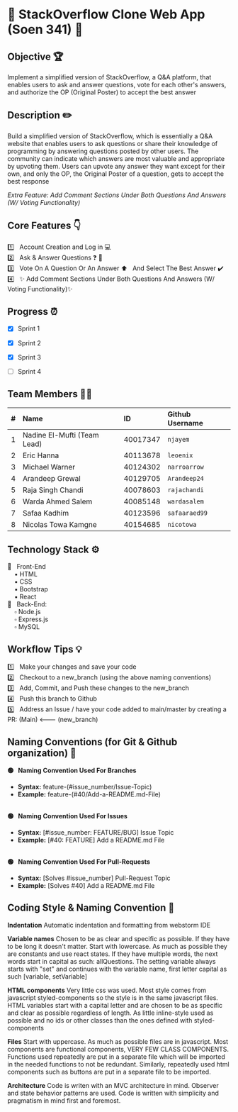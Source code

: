 # :wave: StackOverflow Clone Web App (Soen 341) :wave: <br>


## Objective :trophy:

Implement a simplified version of StackOverflow, a Q&A platform, that enables users to ask and answer questions, vote for each other's answers, and authorize the OP (Original Poster) to accept the best answer


## Description :pencil2:

Build a simplified version of StackOverflow, which is essentially a Q&A website that enables users to ask questions or share their knowledge of programming by answering questions posted by other users.  The community can indicate which answers are most valuable and appropriate by upvoting them. Users can upvote any answer they want except for their own, and only the OP, the Original Poster of a question, gets to accept the best response

*Extra Feature: Add Comment Sections Under Both Questions And Answers (W/ Voting Functionality)*


## Core Features :point_down:
:one: &nbsp; Account Creation and Log in :computer: <br>
:two: &nbsp; Ask & Answer Questions :question: :memo: <br>
:three: &nbsp; Vote On A Question Or An Answer :arrow_up: &nbsp; And Select The Best Answer ✔️ <br>
:four: &nbsp; :sparkles: Add Comment Sections Under Both Questions And Answers (W/ Voting Functionality):sparkles:


## Progress :alarm_clock:

- [X]  Sprint 1
- [X]  Sprint 2
- [X]  Sprint 3
- [ ]  Sprint 4


## Team Members :technologist:

| #   | Name                 | ID        | Github Username     |
| --- | :------------------- | :-------- | :------------------ |
| 1   | Nadine El-Mufti (Team Lead)| 40017347|  `njayem`       | 
| 2   | Eric Hanna           | 40113678  |  `leoenix`          |
| 3   | Michael Warner       | 40124302  |  `narroarrow`       |
| 4   | Arandeep Grewal      | 40129705  |  `Arandeep24`       |
| 5   | Raja Singh Chandi    | 40078603  |  `rajachandi`       |
| 6   | Warda Ahmed Salem    | 40085148  |  `wardasalem`       |
| 7   | Safaa Kadhim         | 40123596  |  `safaaraed99`      | 
| 8   | Nicolas Towa Kamgne  | 40154685  |  `nicotowa`         |







## Technology Stack :gear:

:black_square_button: &nbsp; Front-End <br>
&nbsp;&nbsp;&nbsp; :black_small_square: HTML <br>
&nbsp;&nbsp;&nbsp; :black_small_square: CSS <br>
&nbsp;&nbsp;&nbsp; :black_small_square: Bootstrap <br>
&nbsp;&nbsp;&nbsp; :black_small_square: React <br>
:white_square_button: &nbsp; Back-End: <br>
&nbsp;&nbsp;&nbsp; :white_small_square: Node.js<br>
&nbsp;&nbsp;&nbsp; :white_small_square: Express.js <br>
&nbsp;&nbsp;&nbsp; :white_small_square: MySQL <br>


## Workflow Tips :bulb:

:one: &nbsp; Make your changes and save your code <br>
:two: &nbsp; Checkout to a new_branch (using the above naming conventions) <br>
:three: &nbsp; Add, Commit, and Push these changes to the new_branch <br>
:four: &nbsp; Push this branch to Github <br>
:five: &nbsp; Address an Issue / have your code added to main/master by creating a PR: (Main) <--- (new_branch) <br>

## Naming Conventions (for Git & Github organization) :green_book:


**:green_circle: &nbsp; Naming Convention Used For Branches** <br>
* **Syntax:** feature-(#issue_number/Issue-Topic) <br>
* **Example:** feature-(#40/Add-a-README.md-File) <br><br>
   
**:green_circle: &nbsp; Naming Convention Used For Issues** <br>
* **Syntax:** [#issue_number: FEATURE/BUG] Issue Topic <br>
* **Example:** [#40: FEATURE] Add a README.md File <br><br>

**:green_circle: &nbsp; Naming Convention Used For Pull-Requests** <br>
* **Syntax:** [Solves #issue_number] Pull-Request Topic <br>
* **Example:** [Solves #40] Add a README.md File<br>

## Coding Style & Naming Convention :notebook: 

**Indentation**
Automatic indentation and formatting from webstorm IDE

**Variable names**
Chosen to be as clear and specific as possible. If they have to be long it doesn't matter.
Start with lowercase. As much as possible they are constants and use react states. If they have multiple words, the next words start in capital as such: allQuestions.
The setting variable always starts with "set" and continues with the variable name, first letter capital as such
[variable, setVariable]

   
**HTML components**
Very little css was used. Most style comes from javascript styled-components so the style is in the same javascript files.
HTML variables start with a capital letter and are chosen to be as specific and clear as possible regardless of length.
As little inline-style used as possible and no ids or other classes than the ones defined with styled-components

**Files**
Start with uppercase. As much as possible files are in javascript. Most components are functional components, VERY FEW CLASS COMPONENTS. Functions used repeatedly are put in a separate file which will be imported in the needed functions to not be redundant. Similarly, repeatedly used html components such as buttons are put in a separate file to be imported. 

**Architecture**
Code is writen with an MVC architecture in mind. Observer and state behavior patterns are used. Code is written with simplicity and pragmatism in mind first and foremost.

